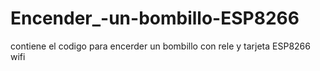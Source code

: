 # Encender_-un-bombillo-ESP8266
contiene el codigo para encerder un bombillo con rele y tarjeta ESP8266 wifi 
